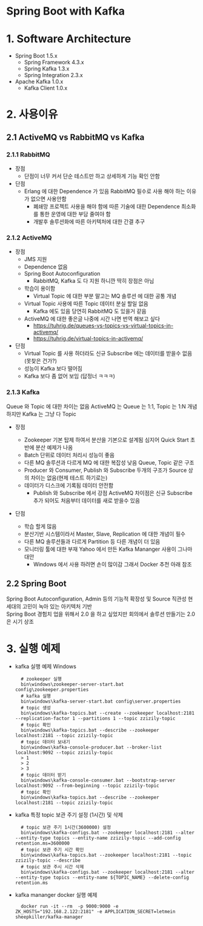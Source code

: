 Spring Boot with Kafka
=
# 1. Software Architecture
* Spring Boot 1.5.x
  * Spring Framework 4.3.x
  * Spring Kafka 1.3.x
  * Spring Integration 2.3.x
* Apache Kafka 1.0.x
  * Kafka Client 1.0.x

# 2. 사용이유

## 2.1 ActiveMQ vs RabbitMQ vs Kafka

### 2.1.1 RabbitMQ 
* 장점
  * 단점이 너무 커서 단순 테스트만 하고 상세하게 기능 확인 안함
* 단점
  * Erlang 에 대한 Dependence 가 있음 RabbitMQ 필수로 사용 해야 하는 이유가 없으면 사용안함
    * 폐쇄망 프로젝트 사용을 해야 함에 따른 기술에 대한 Dependence 최소화 를 통한 운영에 대한 부담 줄여야 함
    * 개발후 솔루션화에 따른 아키텍처에 대한 간결 추구
### 2.1.2 ActiveMQ
* 장점
  * JMS 지원 
  * Dependence 없음
  * Spring Boot Autoconfiguration
    * RabbitMQ, Kafka 도 다 지원 하니깐 딱히 장점은 아님
  * 학습이 용이함
    * Virtual Topic 에 대한 부분 말고는 MQ 솔루션 에 대한 공통 개념
  * Virtual Topic 사용에 따른 Topic 데이터 분실 할일 없음
    * Kafka 에도 있음 당연히 RabbitMQ 도 있을거 같음
  * ActiveMQ 에 대한 좋은글 나중에 시간 나면 번역 해보고 싶다
    * https://tuhrig.de/queues-vs-topics-vs-virtual-topics-in-activemq/
    * https://tuhrig.de/virtual-topics-in-activemq/
* 단점
  * Virtual Topic 를 사용 하더라도 신규 Subscribe 에는 데이터를 받을수 없음 (못찾은 건가?)
  * 성능이 Kafka 보다 떨어짐
  * Kafka 보다 좀 없어 보임 (답정너 ㅋㅋㅋ)

### 2.1.3 Kafka
Queue 와 Topic 에 대한 차이는 없음 ActiveMQ 는 Queue 는 1:1, Topic 는 1:N 개념 하지만 Kafka 는 그냥 다 Topic

* 장점
  * Zookeeper 기본 탑제 하여서 분산을 기본으로 설계됨 심지어 Quick Start 초반에 분산 예제가 나옴
  * Batch 단위로 데이터 처리시 성능이 좋음
  * 다른 MQ 솔루션과 다르게 MQ 에 대한 복잡성 낮음 Queue, Topic 같은 구조
  * Producer 와 Consumer, Publish 와 Subscribe 두개의 구조가 Source 상의 차이는 없음(현제 테스트 하기로는)  
  * 데이터가 디스크에 기록됨 데이터 안전함
    * Publish 와 Subscribe 에서 강점 ActiveMQ 차이점은 신규 Subscribe 추가 되어도 처음부터 데이터를 새로 받을수 있음

* 단점
  * 학습 할게 많음
   * 분산기반 시스템이라서 Master, Slave, Replication 에 대한 개념이 필수
   * 다른 MQ 솔루션들과 다르게 Partition 등 다른 개념이 더 있음
  * 모니터링 툴에 대한 부재 Yahoo 에서 만든 Kafka Mananger 사용이 그나마 대안
    * Windows 에서 사용 하려면 손이 많이감 그래서 Docker 추천 아래 참조

## 2.2 Spring Boot
Spring Boot Autoconfiguration, Admin 등의 기능적 확장성 및 Source 직관성 현 세대의 고민이 녹아 있는 아키텍처 기반<br/>
Spring Boot 경험치 업을 위해서 2.0 을 하고 싶었지만 회의에서 솔루션 만들기는  2.0 은 시기 상조


# 3. 실행 예제
* kafka 실행 예제 Windows

        # zookeeper 실행
        bin\windows\zookeeper-server-start.bat config\zookeeper.properties
        # kafka 실행
        bin\windows\kafka-server-start.bat config\server.properties
        # topic 생성
        bin\windows\kafka-topics.bat --create --zookeeper localhost:2181 --replication-factor 1 --partitions 1 --topic zzizily-topic
        # topic 확인
        bin\windows\kafka-topics.bat --describe --zookeeper localhost:2181 --topic zzizily-topic
        # topic 데이터 보내기
        bin\windows\kafka-console-producer.bat --broker-list localhost:9092 --topic zzizily-topic
        > 1
        > 2
        > 3
        # topic 데이터 받기
        bin\windows\kafka-console-consumer.bat --bootstrap-server localhost:9092 --from-beginning --topic zzizily-topic
        # topic 확인
        bin\windows\kafka-topics.bat --describe --zookeeper localhost:2181 --topic zzizily-topic

* kafka 특정 topic 보관 주기 설정 (1시간) 및 삭제

        # topic 보관 주기 1시간(3600000) 설정
        bin\windows\kafka-configs.bat --zookeeper localhost:2181 --alter --entity-type topics --entity-name zzizily-topic --add-config retention.ms=3600000
        # topic 보관 주기 시간 확인
        bin\windows\kafka-topics.bat --zookeeper localhost:2181 --topic zzizily-topic --describe
        # topic 보관 주시 시간 삭제
        bin\windows\kafka-configs.bat --zookeeper localhost:2181 --alter --entity-type topics --entity-name ${TOPIC_NAME} --delete-config retention.ms


* kafka mananger docker 실행 예제

	    docker run -it --rm  -p 9000:9000 -e ZK_HOSTS="192.168.2.122:2181" -e APPLICATION_SECRET=letmein sheepkiller/kafka-manager
